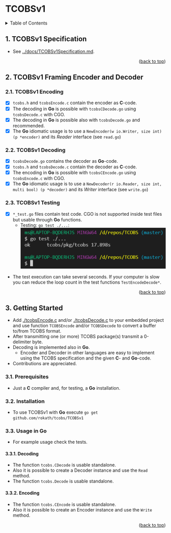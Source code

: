 # TCOBSv1

<!-- TABLE OF CONTENTS -->
<details>
  <summary>Table of Contents</summary>
  <ol>

<!-- vscode-markdown-toc -->
- [TCOBSv1](#tcobsv1)
	- [1. TCOBSv1 Specification](#1-tcobsv1-specification)
	- [2. TCOBSv1 Framing Encoder and Decoder](#2-tcobsv1-framing-encoder-and-decoder)
		- [2.1. TCOBSv1 Encoding](#21-tcobsv1-encoding)
		- [2.2. TCOBSv1 Decoding](#22-tcobsv1-decoding)
		- [2.3. TCOBSv1 Testing](#23-tcobsv1-testing)
	- [3. Getting Started](#3-getting-started)
		- [3.1. Prerequisites](#31-prerequisites)
		- [3.2. Installation](#32-installation)
		- [3.3. Usage in Go](#33-usage-in-go)
			- [3.3.1. Decoding](#331-decoding)
			- [3.3.2. Encoding](#332-encoding)

<!-- vscode-markdown-toc-config
	numbering=true
	autoSave=true
	/vscode-markdown-toc-config -->
<!-- /vscode-markdown-toc --><div id="top"></div>

  </ol>
</details>

##  1. <a name='TCOBSv1Specification'></a>TCOBSv1 Specification

* See [../docs/TCOBSv1Specification.md](../docs/TCOBSv1Specification.md).

<p align="right">(<a href="#top">back to top</a>)</p>

##  2. <a name='TCOBSv1FramingEncoderandDecoder'></a>TCOBSv1 Framing Encoder and Decoder

###  2.1. <a name='TCOBSv1Encoding'></a>TCOBSv1 Encoding

* [x] `tcobs.h` and `tcobsEncode.c` contain the encoder as **C**-code.
* [x] The decoding in **Go** is possible with `tcobsCDecode.go` using `tcobsDecode.c` with CGO.
* [x] The decoding in **Go** is possible also with `tcobsDecode.go` and recommended.
* [x] The **Go** idiomatic usage is to use a `NewEncoder(w io.Writer, size int) (p *encoder)` and its *Reader* interface (see `read.go`)

###  2.2. <a name='TCOBSv1Decoding'></a>TCOBSv1 Decoding

* [x] `tcobsDecode.go` contains the decoder as **Go**-code.
* [x] `tcobs.h` and `tcobsDecode.c` contain the decoder as **C**-code.
* [x] The encoding in **Go** is possible with `tcobsCEncode.go` using `tcobsEncode.c` with CGO.
* [x] The **Go** idiomatic usage is to use a `NewDecoder(r io.Reader, size int, multi bool) (p *decoder)` and its *Writer* interface (see `write.go`)

###  2.3. <a name='TCOBSv1Testing'></a>TCOBSv1 Testing

- [x] `*_test.go` files contain test code. CGO is not supported inside test files but usable through **Go** functions. 
  - Testing: `go test ./...`: ![../docs/ref/Test.PNG](../docs/ref/Test.PNG)
- The test execution can take several seconds. If your computer is slow you can reduce the loop count in the test functions `TestEncodeDecode*`.

<p align="right">(<a href="#top">back to top</a>)</p>

<!-- GETTING STARTED -->

##  3. <a name='GettingStarted'></a>Getting Started

* Add [./tcobsEncode.c](./tcobsEncode.c) and/or [./tcobsDecode.c](./tcobsDecode.c) to your embedded project and use function `TCOBSEncode` and/or `TCOBSDecode`  to convert a buffer to/from TCOBS format.
* After transmitting one (or more) TCOBS package(s) transmit a 0-delimiter byte.
* Decoding is implemented also in **Go**.
  * Encoder and Decoder in other languages are easy to implement using the TCOBS specification and the given **C**- and **Go**-code.
* Contributions are appreciated.

###  3.1. <a name='Prerequisites'></a>Prerequisites

* Just a **C** compiler and, for testing, a **Go** installation.

###  3.2. <a name='Installation'></a>Installation

* To use TCOBSv1 with **Go** execute `go get github.com/rokath/tcobs/TCOBSv1`

###  3.3. <a name='UsageinGo'></a>Usage in Go

* For example usage check the tests.

####  3.3.1. <a name='Decoding'></a>Decoding

* The function `tcobs.CDecode` is usable standalone.
* Also it is possible to create a Decoder instance and use the `Read` method.
* The function `tcobs.Decode` is usable standalone.

####  3.3.2. <a name='Encoding'></a>Encoding

* The function `tcobs.CEncode` is usable standalone.
* Also it is possible to create an Encoder instance and use the `Write` method.

<p align="right">(<a href="#top">back to top</a>)</p>
